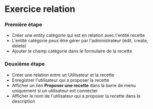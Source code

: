 # Exercice relation

### Première étape

 - Créer une entity catégorie qui est en relation avec l'entité recette
 - L'entité catégorie peux être gérer par l'administrateur (édit, create, delete)
 - Ajouter le champ catégorie dans le formulaire de la recette 

### Deuxième étape

 - Créer une relation entre un Utilisateur et la recette
 - Enregistrer l'utilisateur qui a proposer la recette 
 - Afficher un lien **Proposer une recette** dans la barre de menu uniquement si un utilisateur est connecter
 - Afficher le nom de l'utilisateur qui a proposer la recette dans la description 
